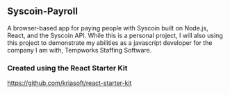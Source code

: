 ## Syscoin-Payroll
A browser-based app for paying people with Syscoin built on Node.js, React, and the Syscoin API. While this is a personal project, I will also using this project to demonstrate my abilities as a javascript developer for the company I am with, Tempworks Staffing Software.

### Created using the React Starter Kit
 https://github.com/kriasoft/react-starter-kit
